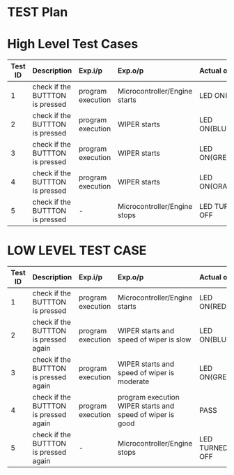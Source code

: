 # TEST Plan
# High Level Test Cases
| Test ID | Description | Exp.i/p | Exp.o/p | Actual o/p | STATUS | 
| --------|:------------|:--------|:--------|:-----------|:-------------| 
| 1 | check if the BUTTTON is pressed | program execution | Microcontroller/Engine starts | LED ON(RED)| PASS | 
| 2 | check if the BUTTTON is pressed | program execution | WIPER starts | LED ON(BLUE)| PASS | 
| 3 | check if the BUTTTON is pressed | program execution | WIPER starts | LED ON(GREEN)| PASS | 
| 4 | check if the BUTTTON is pressed | program execution | WIPER starts | LED ON(ORANGE)| PASS | 
| 5 | check if the BUTTTON is pressed | - | Microcontroller/Engine stops | LED TURNED OFF| PASS | 
# LOW LEVEL TEST CASE
 | Test ID | Description | Exp.i/p | Exp.o/p | Actual o/p | STATUS | 
 | --------|:------------|:--------|:--------|:-----------|:-------------| 
 | 1 | check if the BUTTTON is pressed | program execution | Microcontroller/Engine starts | LED ON(RED)| PASS |
 | 2 | check if the BUTTTON is pressed again | program execution | WIPER starts and speed of wiper is slow | LED ON(BLUE) | PASS |
 | 3 | check if the BUTTTON is pressed again | program execution | WIPER starts and speed of wiper is moderate | LED ON(GREEN) | PASS |
 | 4 | check if the BUTTTON is pressed again | program execution | program execution	WIPER starts and speed of wiper is good | PASS |
 | 5 | check if the BUTTTON is pressed again | - | Microcontroller/Engine stops |	LED TURNED OFF | PASS |
